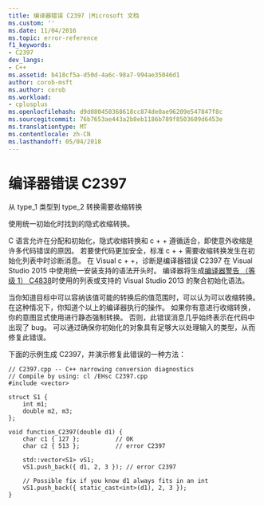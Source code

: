 ```yaml
---
title: 编译器错误 C2397 |Microsoft 文档
ms.custom: ''
ms.date: 11/04/2016
ms.topic: error-reference
f1_keywords:
- C2397
dev_langs:
- C++
ms.assetid: b418cf5a-d50d-4a6c-98a7-994ae35046d1
author: corob-msft
ms.author: corob
ms.workload:
- cplusplus
ms.openlocfilehash: d9d080450368618cc874de0ae96209e547847f8c
ms.sourcegitcommit: 76b7653ae443a2b8eb1186b789f8503609d6453e
ms.translationtype: MT
ms.contentlocale: zh-CN
ms.lasthandoff: 05/04/2018
---
```

# <a name="compiler-error-c2397"></a>编译器错误 C2397
从 type_1 类型到 type_2 转换需要收缩转换  
  
 使用统一初始化时找到的隐式收缩转换。  
  
 C 语言允许在分配和初始化，隐式收缩转换和 c + + 遵循适合，即使意外收缩是许多代码错误的原因。 若要使代码更加安全，标准 c + + 需要收缩转换发生在初始化列表中时诊断消息。 在 Visual c + +，诊断是编译器错误 C2397 在 Visual Studio 2015 中使用统一安装支持的语法开头时。 编译器将生成[编译器警告 （等级 1） C4838](../../error-messages/compiler-warnings/compiler-warning-level-1-c4838.md)时使用的列表或支持的 Visual Studio 2013 的聚合初始化语法。  
  
 当你知道目标中可以容纳该值可能的转换后的值范围时，可以认为可以收缩转换。 在这种情况下，你知道个以上的编译器执行的操作。 如果你有意进行收缩转换，你的意图显式使用进行静态强制转换。 否则，此错误消息几乎始终表示在代码中出现了 bug。 可以通过确保你初始化的对象具有足够大以处理输入的类型，从而修复此错误。  
  
 下面的示例生成 C2397，并演示修复此错误的一种方法：  
  
```  
// C2397.cpp -- C++ narrowing conversion diagnostics  
// Compile by using: cl /EHsc C2397.cpp  
#include <vector>   
  
struct S1 {  
    int m1;  
    double m2, m3;  
};  
  
void function_C2397(double d1) {  
    char c1 { 127 };          // OK  
    char c2 { 513 };          // error C2397  
  
    std::vector<S1> vS1;  
    vS1.push_back({ d1, 2, 3 }); // error C2397  
  
    // Possible fix if you know d1 always fits in an int  
    vS1.push_back({ static_cast<int>(d1), 2, 3 });   
}  
```